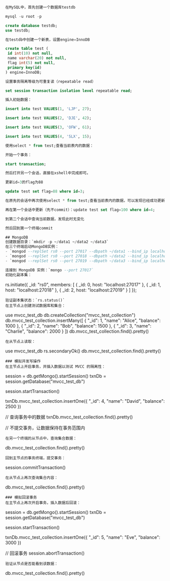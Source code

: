 ```sql
在MySQL中，首先创建一个数据库testdb

mysql -u root -p

create database testdb;
use testdb;

在testdb中创建一个新表，设置engine=InnoDB

create table test (
 id int(10) not null,
 name varchar(20) not null,
 flag int(5) not null,
 primary key(id)
) engine=InnoDB;

设置事务隔离等级为可重复读（repeatable read）

set session transaction isolation level repeatable read;

插入初始数据：

insert into test VALUES(1, 'LJP', 27);

insert into test VALUES(2, 'DJE', 42);

insert into test VALUES(3, 'OFW', 61);

insert into test VALUES(4, 'SLX', 15);

使用select * from test;查看当前表内的数据：

开始一个事务：

start transaction;

然后打开另一个会话，直接在xshell中完成即可。

更新id=3的flag为88

update test set flag=88 where id=3;

在原先的会话中再次使用select * from test;查看当前表内的数据，可以发现已经成功更新：

再在第一个会话中更新（先不commit）：update test set flag=100 where id=4;

到第二个会话中查询当前数据，发现此时无变化

然后回到第一个终端commit

## MongoDB
创建数据目录：`mkdir -p ~/data1 ~/data2 ~/data3`  
在三个终端启动MongoDB实例：  
- `mongod --replSet rs0 --port 27017 --dbpath ~/data1 --bind_ip localhost --fork --logpath ~/mongodb1.log`
- `mongod --replSet rs0 --port 27018 --dbpath ~/data2 --bind_ip localhost --fork --logpath ~/mongodb2.log`
- `mongod --replSet rs0 --port 27019 --dbpath ~/data3 --bind_ip localhost --fork --logpath ~/mongodb3.log`

连接到 MongoDB 实例：`mongo --port 27017`  
初始化副本集：  
```
rs.initiate({
  _id: "rs0",
  members: [
    { _id: 0, host: "localhost:27017" },
    { _id: 1, host: "localhost:27018" },
    { _id: 2, host: "localhost:27019" }
  ]
});
```
验证副本集状态：`rs.status()`  
在主节点上创建测试数据库和集合：  
```
use mvcc_test_db
db.createCollection("mvcc_test_collection")
db.mvcc_test_collection.insertMany([
    { "_id": 1, "name": "Alice", "balance": 1000 },
    { "_id": 2, "name": "Bob", "balance": 1500 },
    { "_id": 3, "name": "Charlie", "balance": 2000 }
])
db.mvcc_test_collection.find().pretty()
```
在从节点上读取：  
```
use mvcc_test_db
rs.secondaryOk()
db.mvcc_test_collection.find().pretty()
```
### 模拟并发写操作  
在主节点上开启事务，并插入数据以测试 MVCC 的隔离性：  
```
session = db.getMongo().startSession()
txnDb = session.getDatabase("mvcc_test_db")

session.startTransaction()

txnDb.mvcc_test_collection.insertOne({ "_id": 4, "name": "David", "balance": 2500 })

// 查询事务中的数据
txnDb.mvcc_test_collection.find().pretty()

// 不提交事务，让数据保持在事务范围内
```
在另一个终端的从节点中，查询集合数据：  
```
db.mvcc_test_collection.find().pretty()
```
回到主节点的事务终端，提交事务：  
```
session.commitTransaction()
```
在从节点上再次查询集合内容：  
```
db.mvcc_test_collection.find().pretty()
```
### 模拟回滚事务
在主节点上再次开启事务，插入数据后回滚：  
```
session = db.getMongo().startSession()
txnDb = session.getDatabase("mvcc_test_db")

session.startTransaction()

txnDb.mvcc_test_collection.insertOne({ "_id": 5, "name": "Eve", "balance": 3000 })

// 回滚事务
session.abortTransaction()
```
验证从节点是否能看到该数据：  
```
db.mvcc_test_collection.find().pretty()
```